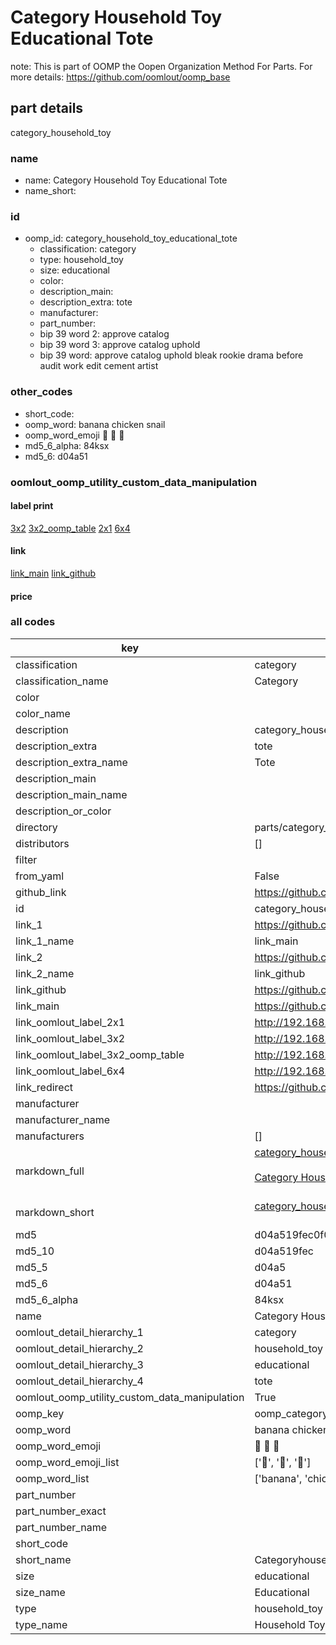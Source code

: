 # Category Household Toy Educational Tote  

note: This is part of OOMP the Oopen Organization Method For Parts. For more details: https://github.com/oomlout/oomp_base

##  part details
  



category_household_toy



### name
* name: Category Household Toy Educational Tote
* name_short: 
### id
* oomp_id: category_household_toy_educational_tote
  * classification: category
  * type: household_toy
  * size: educational
  * color: 
  * description_main: 
  * description_extra: tote
  * manufacturer: 
  * part_number: 
  * bip 39 word 2: approve catalog
  * bip 39 word 3: approve catalog uphold
  * bip 39 word: approve catalog uphold bleak rookie drama before audit work edit cement artist

### other_codes
* short_code: 
* oomp_word: banana chicken snail
* oomp_word_emoji :banana: :chicken: :snail:
* md5_6_alpha: 84ksx
* md5_6: d04a51






### oomlout_oomp_utility_custom_data_manipulation
#### label print
[3x2](http://192.168.1.245:1112/?label=oomp%2084ksx)
[3x2_oomp_table](http://192.168.1.108:1112/?label=oomp%2084ksx)
[2x1](http://192.168.1.242:1112/?label=oomp%2084ksx)
[6x4](http://192.168.1.55:1112/?label=oomp%2084ksx)    

#### link

[link_main](https://github.com/oomlout/oomlout_oomp_version_1_messy/tree/main/parts/category_household_toy_educational_tote) [link_github](https://github.com/oomlout/oomlout_oomp_version_1_messy/tree/main/parts/category_household_toy_educational_tote)                             

#### price







### all codes 
| key | value |  
| --- | --- |  
| classification | category |  
| classification_name | Category |  
| color |  |  
| color_name |  |  
| description | category_household_toy |  
| description_extra | tote |  
| description_extra_name | Tote |  
| description_main |  |  
| description_main_name |  |  
| description_or_color |   |  
| directory | parts/category_household_toy_educational_tote |  
| distributors | [] |  
| filter |  |  
| from_yaml | False |  
| github_link | https://github.com/oomlout/oomlout_oomp_part_src/tree/main/parts/category_household_toy_educational_tote |  
| id | category_household_toy_educational_tote |  
| link_1 | https://github.com/oomlout/oomlout_oomp_version_1_messy/tree/main/parts/category_household_toy_educational_tote |  
| link_1_name | link_main |  
| link_2 | https://github.com/oomlout/oomlout_oomp_version_1_messy/tree/main/parts/category_household_toy_educational_tote |  
| link_2_name | link_github |  
| link_github | https://github.com/oomlout/oomlout_oomp_version_1_messy/tree/main/parts/category_household_toy_educational_tote |  
| link_main | https://github.com/oomlout/oomlout_oomp_version_1_messy/tree/main/parts/category_household_toy_educational_tote |  
| link_oomlout_label_2x1 | http://192.168.1.242:1112/?label=oomp%2084ksx |  
| link_oomlout_label_3x2 | http://192.168.1.245:1112/?label=oomp%2084ksx |  
| link_oomlout_label_3x2_oomp_table | http://192.168.1.108:1112/?label=oomp%2084ksx |  
| link_oomlout_label_6x4 | http://192.168.1.55:1112/?label=oomp%2084ksx |  
| link_redirect | https://github.com/oomlout/oomlout_oomp_version_1_messy/tree/main/parts/category_household_toy_educational_tote |  
| manufacturer |  |  
| manufacturer_name |  |  
| manufacturers | [] |  
| markdown_full | [category_household_toy_educational_tote](none)<br>[](none)<br>[Category Household Toy Educational Tote](none)<br><br> |  
| markdown_short | [category_household_toy_educational_tote](none)<br><br> |  
| md5 | d04a519fec0f028508dde179dd88f856 |  
| md5_10 | d04a519fec |  
| md5_5 | d04a5 |  
| md5_6 | d04a51 |  
| md5_6_alpha | 84ksx |  
| name | Category Household Toy Educational Tote |  
| oomlout_detail_hierarchy_1 | category |  
| oomlout_detail_hierarchy_2 | household_toy |  
| oomlout_detail_hierarchy_3 | educational |  
| oomlout_detail_hierarchy_4 | tote |  
| oomlout_oomp_utility_custom_data_manipulation | True |  
| oomp_key | oomp_category_household_toy_educational_tote |  
| oomp_word | banana chicken snail |  
| oomp_word_emoji | :banana: :chicken: :snail: |  
| oomp_word_emoji_list | [':banana:', ':chicken:', ':snail:'] |  
| oomp_word_list | ['banana', 'chicken', 'snail'] |  
| part_number |  |  
| part_number_exact |  |  
| part_number_name |  |  
| short_code |  |  
| short_name | Categoryhouseholdtoy |  
| size | educational |  
| size_name | Educational |  
| type | household_toy |  
| type_name | Household Toy |  
